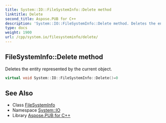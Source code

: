 ```yaml
---
title: System::IO::FileSystemInfo::Delete method
linktitle: Delete
second_title: Aspose.PUB for C++
description: 'System::IO::FileSystemInfo::Delete method. Deletes the entity represented by the current object in C++.'
type: docs
weight: 1900
url: /cpp/system.io/filesysteminfo/delete/
---
```

## FileSystemInfo::Delete method


Deletes the entity represented by the current object.

```cpp
virtual void System::IO::FileSystemInfo::Delete()=0
```

## See Also

* Class [FileSystemInfo](../)
* Namespace [System::IO](../../)
* Library [Aspose.PUB for C++](../../../)

